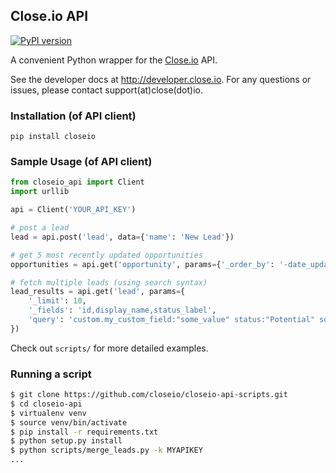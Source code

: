 ## Close.io API

[![PyPI version](https://badge.fury.io/py/closeio.svg)](https://badge.fury.io/py/closeio)

A convenient Python wrapper for the [Close.io](https://close.io/) API.

See the developer docs at http://developer.close.io. For any questions or issues, please contact support(at)close(dot)io.

### Installation (of API client)

`pip install closeio`

### Sample Usage (of API client)

```python
from closeio_api import Client
import urllib

api = Client('YOUR_API_KEY')

# post a lead
lead = api.post('lead', data={'name': 'New Lead'})

# get 5 most recently updated opportunities
opportunities = api.get('opportunity', params={'_order_by': '-date_updated', '_limit': 5})

# fetch multiple leads (using search syntax)
lead_results = api.get('lead', params={
    '_limit': 10,
    '_fields': 'id,display_name,status_label',
    'query': 'custom.my_custom_field:"some_value" status:"Potential" sort:updated'
})
```

Check out `scripts/` for more detailed examples.

### Running a script
```bash
$ git clone https://github.com/closeio/closeio-api-scripts.git
$ cd closeio-api
$ virtualenv venv
$ source venv/bin/activate
$ pip install -r requirements.txt
$ python setup.py install
$ python scripts/merge_leads.py -k MYAPIKEY 
...

```